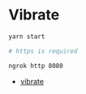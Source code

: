 # Vibrate

```bash
yarn start

# https is required 

ngrok http 8080

```

- [vibrate](https://developer.mozilla.org/en-US/docs/Web/API/Navigator/vibrate)
